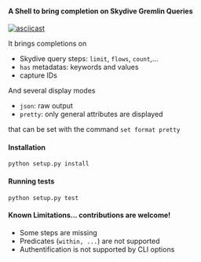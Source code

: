 #### A Shell to bring completion on Skydive Gremlin Queries


[![asciicast](https://asciinema.org/a/7ANDmKL4gzOiLD5QjVzG11MCn.png)](https://asciinema.org/a/7ANDmKL4gzOiLD5QjVzG11MCn)


It brings completions on 
- Skydive query steps: `limit`, `flows`, `count`,...
- `has` metadatas: keywords and values
- capture IDs

And several display modes
- `json`: raw output
- `pretty`: only general attributes are displayed

that can be set with the command `set format pretty`

#### Installation

```
python setup.py install
```

#### Running tests
```
python setup.py test
```

#### Known Limitations... contributions are welcome!

- Some steps are missing
- Predicates (`within, ...`) are not supported
- Authentification is not supported by CLI options
